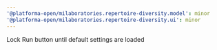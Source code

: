 ```yaml
---
'@platforma-open/milaboratories.repertoire-diversity.model': minor
'@platforma-open/milaboratories.repertoire-diversity.ui': minor
---
```


Lock Run button until default settings are loaded
